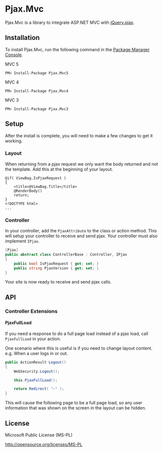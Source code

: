 # Pjax.Mvc

Pjax.Mvc is a library to integrate ASP.NET MVC with [jQuery.pjax](https://github.com/defunkt/jquery-pjax).

## Installation

To install Pjax.Mvc, run the following command in the [Package Manager Console](http://docs.nuget.org/docs/start-here/using-the-package-manager-console).


MVC 5
```
PM> Install-Package Pjax.Mvc5
```

MVC 4
```
PM> Install-Package Pjax.Mvc4
```

MVC 3
```
PM> Install-Package Pjax.Mvc3
```

## Setup

After the install is complete, you will need to make a few changes to get it working.

### Layout

When returning from a pjax request we only want the body returned and not the template. Add this at the beginning of your layout.

```aspx-cs
@if( ViewBag.IsPjaxRequest )
{
	<title>@ViewBag.Title</title>
	@RenderBody()
	return;
}
<!DOCTYPE html>
...
```

### Controller

In your controller, add the `PjaxAttribute` to the class or action method. This will setup your controller to receive and send pjax. Your controller must also implement `IPjax`.

```c#
[Pjax]
public abstract class ControllerBase : Controller, IPjax
{
	public bool IsPjaxRequest { get; set; }
	public string PjaxVersion { get; set; }
}
```

Your site is now ready to receive and send pjax calls.

## API

### Controller Extensions

#### PjaxFullLoad

If you need a response to do a full page load instead of a pjax load, call `PjaxFullLoad` in your action.

One scenario where this is useful is if you need to change layout content. e.g. When a user logs in or out.

```c#
public ActionResult Logout()
{
	WebSecurity.Logout();

	this.PjaxFullLoad();

	return Redirect( "~" );
}
```

This will cause the following page to be a full page load, so any user information that was shown on the screen in the layout can be hidden.

## License

Microsoft Public License (MS-PL)

http://opensource.org/licenses/MS-PL

